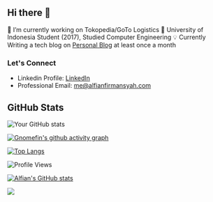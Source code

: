 ## Hi there 👋

🔭 I’m currently working on Tokopedia/GoTo Logistics
🌱 University of Indonesia Student (2017), Studied Computer Engineering
💡 Currently Writing a tech blog on [Personal Blog](https://alfianfirmansyah.com) at least once a month

### Let's Connect
- Linkedin Profile: [LinkedIn](https://linkedin.com/in/alfian-firmansyah)
- Professional Email: me@alfianfirmansyah.com

## GitHub Stats
![Your GitHub stats](https://github-readme-streak-stats.herokuapp.com/?user=gnomefin)

[![Gnomefin's github activity graph](https://github-readme-activity-graph.vercel.app/graph?username=gnomefin&theme=github)](https://github.com/gnomefin/github-readme-activity-graph)

[![Top Langs](https://github-readme-stats.vercel.app/api/top-langs/?username=gnomefin&layout=compact)](https://github.com/gnomefin)

![Profile Views](https://komarev.com/ghpvc/?username=gnomefin)

[![Alfian's GitHub stats](https://github-readme-stats.vercel.app/api?username=gnomefin&count_private=true&show_icons=true&theme=radical&hide_rank=false)](https://github.com/anuraghazra/github-readme-stats)

![](https://github-profile-trophy.vercel.app/?username=gnomefin&theme=radical&no-frame=false&no-bg=true&margin-w=4)


